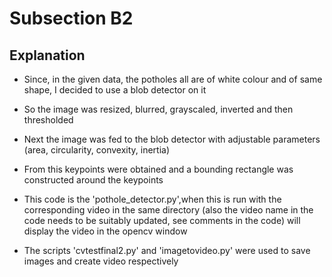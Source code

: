 # Subsection B2
## Explanation
- Since, in the given data, the potholes all are of white colour and of same shape, I decided to use a blob detector on it
- So the image was resized, blurred, grayscaled, inverted and then thresholded
- Next the image was fed to the blob detector with adjustable parameters (area, circularity, convexity, inertia)
- From this keypoints were obtained and a bounding rectangle was constructed around the keypoints

- This code is the 'pothole_detector.py',when this is run with the corresponding video in the same directory (also the video name in the code needs to be suitably updated, see comments in the code) will display the video in the opencv window
- The scripts 'cvtestfinal2.py' and 'imagetovideo.py' were used to save images and create video respectively 
